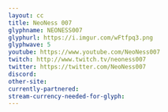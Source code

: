 ```yaml
---
layout: cc
title: NeoNess 007
glyphname: NEONESS007
glyphurl: https://i.imgur.com/wFtfpq3.png
glyphwave: 5
youtube: https://www.youtube.com/NeoNess007
twitch: http://www.twitch.tv/neoness007
twitter: https://twitter.com/NeoNess007
discord: 
other-site: 
currently-partnered: 
stream-currency-needed-for-glyph: 
---
```


